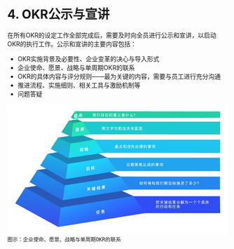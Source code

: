 # 4. OKR公示与宣讲

在所有OKR的设定工作全部完成后，需要及时向全员进行公示和宣讲，以启动OKR的执行工作。公示和宣讲的主要内容包括：
- OKR实施背景及必要性、企业变革的决心与导入形式
- 企业使命、愿景、战略与单周期OKR的联系
- OKR的具体内容与评分规则——最为关键的内容，需要与员工进行充分沟通
- 推进流程、实施细则、相关工具与激励机制等
- 问题答疑 

![](/assets/mission.jpg)
`图示：企业使命、愿景、战略与单周期OKR的联系`